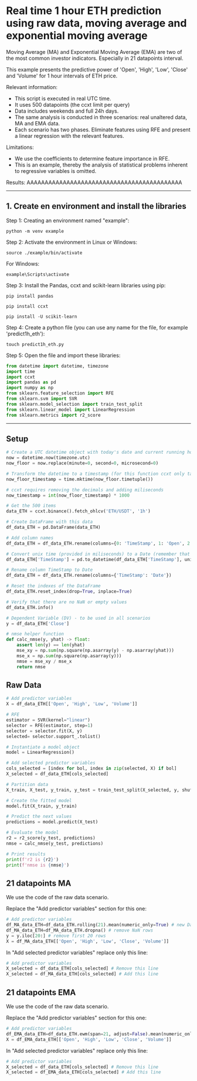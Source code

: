 # Real time 1 hour ETH prediction using raw data, moving average and exponential moving average

Moving Average (MA) and Exponential Moving Average (EMA) are two of the most common investor indicators. Especially in 21 datapoints interval.

This example presents the predictive power of 'Open', 'High', 'Low', 'Close' and 'Volume' for 1 hour intervals of ETH price.

Relevant information:
- This script is executed in real UTC time.
- It uses 500 datapoints (the ccxt limit per query)
- Data includes weekends and full 24h days.
- The same analysis is conducted in three scenarios: real unaltered data, MA and EMA data.
- Each scenario has two phases. Eliminate features using RFE and present a linear regression with the relevant features. 

Limitations:
- We use the coefficients to determine feature importance in RFE.
- This is an example, thereby the analysis of statistical problems inherent to regressive variables is omitted.

Results:
AAAAAAAAAAAAAAAAAAAAAAAAAAAAAAAAAAAAAAAAAAA

---

## 1. Create en environment and install the libraries

Step 1: Creating an environment named "example":
```
python -m venv example
```

Step 2: Activate the environment in Linux or Windows:
```
source ./example/bin/activate
```
For Windows:
```
example\Scripts\activate
```

Step 3: Install the Pandas, ccxt and scikit-learn libraries using pip:
```
pip install pandas
```
```
pip install ccxt
```
```
pip install -U scikit-learn
```

Step 4: Create a python file (you can use any name for the file, for example 'predict1h_eth'):
```
touch predict1h_eth.py
```

Step 5: Open the file and import these libraries:
```python
from datetime import datetime, timezone
import time
import ccxt
import pandas as pd
import numpy as np
from sklearn.feature_selection import RFE
from sklearn.svm import SVR
from sklearn.model_selection import train_test_split
from sklearn.linear_model import LinearRegression
from sklearn.metrics import r2_score
```

---


## Setup

```python
# Create a UTC datetime object with today's date and current running hour
now = datetime.now(timezone.utc)
now_floor = now.replace(minute=0, second=0, microsecond=0)

# Transform the datetime to a timestamp (for this function ccxt only takes timestamps)
now_floor_timestamp = time.mktime(now_floor.timetuple())

# ccxt requires removing the decimals and adding miliseconds
now_timestamp = int(now_floor_timestamp) * 1000

# Get the 500 items
data_ETH = ccxt.binance().fetch_ohlcv('ETH/USDT', '1h')

# Create DataFrame with this data
df_data_ETH = pd.DataFrame(data_ETH)

# Add column names
df_data_ETH = df_data_ETH.rename(columns={0: 'TimeStamp', 1: 'Open', 2: 'High', 3: 'Low', 4: 'Close', 5: 'Volume'})

# Convert unix time (provided in miliseconds) to a Date (remember that we need datetime to compare)
df_data_ETH['TimeStamp'] = pd.to_datetime(df_data_ETH['TimeStamp'], unit='ms')

# Rename column TimeStamp to Date
df_data_ETH = df_data_ETH.rename(columns={'TimeStamp': 'Date'})

# Reset the indexes of the DataFrame
df_data_ETH.reset_index(drop=True, inplace=True)

# Verify that there are no NaN or empty values
df_data_ETH.info()

# Dependent Variable (DV) - to be used in all scenarios
y = df_data_ETH['Close']

# nmse helper function
def calc_nmse(y, yhat) -> float:
    assert len(y) == len(yhat)
    mse_xy = np.sum(np.square(np.asarray(y) - np.asarray(yhat)))
    mse_x = np.sum(np.square(np.asarray(y)))
    nmse = mse_xy / mse_x
    return nmse
```


## Raw Data

```python
# Add predictor variables
X = df_data_ETH[['Open', 'High', 'Low', 'Volume']]

# RFE
estimator = SVR(kernel="linear")
selector = RFE(estimator, step=1)
selector = selector.fit(X, y)
selected= selector.support_.tolist()

# Instantiate a model object
model = LinearRegression()

# Add selected predictor variables
cols_selected = [index for bol, index in zip(selected, X) if bol]
X_selected = df_data_ETH[cols_selected]

# Partition data
X_train, X_test, y_train, y_test = train_test_split(X_selected, y, shuffle=True, train_size=0.3)

# Create the fitted model
model.fit(X_train, y_train)

# Predict the next values
predictions = model.predict(X_test)

# Evaluate the model
r2 = r2_score(y_test, predictions)
nmse = calc_nmse(y_test, predictions)

# Print results
print(f'r2 is {r2}')
print(f'nmse is {nmse}')
```


## 21 datapoints MA

We use the code of the raw data scenario.

Replace the "Add predictor variables" section for this one:

```python
# Add predictor variables
df_MA_data_ETH=df_data_ETH.rolling(21).mean(numeric_only=True) # new DataFrame with 21 MA calculations
df_MA_data_ETH=df_MA_data_ETH.dropna() # remove NaN rows
y = y.iloc[20:] # remove first 20 rows
X = df_MA_data_ETH[['Open', 'High', 'Low', 'Close', 'Volume']]
```

In "Add selected predictor variables" replace only this line:

```python
# Add predictor variables
X_selected = df_data_ETH[cols_selected] # Remove this line
X_selected = df_MA_data_ETH[cols_selected] # Add this line
```


## 21 datapoints EMA

We use the code of the raw data scenario.

Replace the "Add predictor variables" section for this one:

```python
# Add predictor variables
df_EMA_data_ETH=df_data_ETH.ewm(span=21, adjust=False).mean(numeric_only=True) # new DataFrame with 21 EMA calculations
X = df_EMA_data_ETH[['Open', 'High', 'Low', 'Close', 'Volume']]
```

In "Add selected predictor variables" replace only this line:

```python
# Add predictor variables
X_selected = df_data_ETH[cols_selected] # Remove this line
X_selected = df_EMA_data_ETH[cols_selected] # Add this line
```
